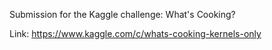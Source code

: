 Submission for the Kaggle challenge: What's Cooking?

Link: https://www.kaggle.com/c/whats-cooking-kernels-only
